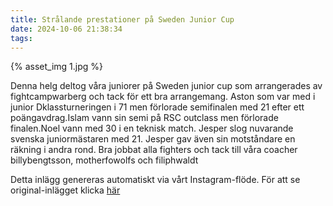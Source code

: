 ```yaml
---
title: Strålande prestationer på Sweden Junior Cup
date: 2024-10-06 21:38:34
tags:
---
```

<div class="postId" style="display: none;">ID: 17872700805193536</div>

<div class="postImageContainer">
{% asset_img 1.jpg %}
</div>




Denna helg deltog våra juniorer på Sweden junior cup som arrangerades av fightcampwarberg och tack för ett bra arrangemang. Aston som var med i junior Dklassturneringen i 71 men förlorade semifinalen med 21 efter ett poängavdrag.Islam vann sin semi på RSC outclass men förlorade finalen.Noel vann med 30 i en teknisk match. Jesper slog nuvarande svenska juniormästaren med 21. Jesper gav även sin motståndare en räkning i andra rond. Bra jobbat alla fighters och tack till våra coacher billybengtsson, motherfowolfs  och filiphwaldt

<div class="automaticGeneratedPostDescription">
Detta inlägg genereras automatiskt via vårt Instagram-flöde. För att se original-inlägget klicka <a target="_blank" href="https://www.instagram.com/p/DAy3JF7x5jh/">här</a>
</div>
<br>
